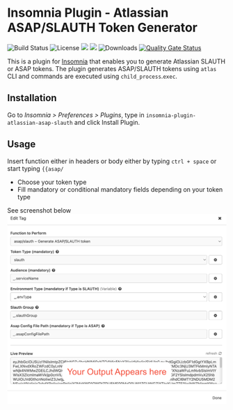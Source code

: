 # Insomnia Plugin - Atlassian ASAP/SLAUTH Token Generator

![Build Status](https://img.shields.io/github/workflow/status/usrivastava92/insomnia-plugin-atlassian-asap-slauth/Node.js%20CI)
![License](https://img.shields.io/github/license/usrivastava92/insomnia-plugin-atlassian-asap-slauth)
[![](https://img.shields.io/npm/v/insomnia-plugin-atlassian-asap-slauth.svg)](https://www.npmjs.com/package/insomnia-plugin-atlassian-asap-slauth)
[![](https://img.shields.io/badge/insomnia-install%20plugin-purple.svg?color=6a57d5)](https://insomnia.rest/plugins/insomnia-plugin-atlassian-asap-slauth)
![Downloads](https://img.shields.io/npm/dm/insomnia-plugin-atlassian-asap-slauth)
[![Quality Gate Status](https://sonarcloud.io/api/project_badges/measure?project=usrivastava92_insomnia-plugin-atlassian-asap-slauth&metric=alert_status)](https://sonarcloud.io/dashboard?id=usrivastava92_insomnia-plugin-atlassian-asap-slauth)

This is a plugin for [Insomnia](https://insomnia.rest) that enables you to generate Atlassian SLAUTH or ASAP tokens.
The plugin generates ASAP/SLAUTH tokens using  `atlas` CLI and commands are executed using `child_process`.`exec`.

## Installation

Go to _Insomnia > Preferences > Plugins_, type in `insomnia-plugin-atlassian-asap-slauth` and click Install Plugin.

## Usage
Insert function either in headers or body either by typing `ctrl + space` or start typing `{{asap/`

- Choose your token type
- Fill mandatory or conditional mandatory fields depending on your token type

See screenshot below
![Screenshot](https://github.com/usrivastava92/insomnia-plugin-atlassian-asap-slauth/blob/master/example.png?raw=true)
